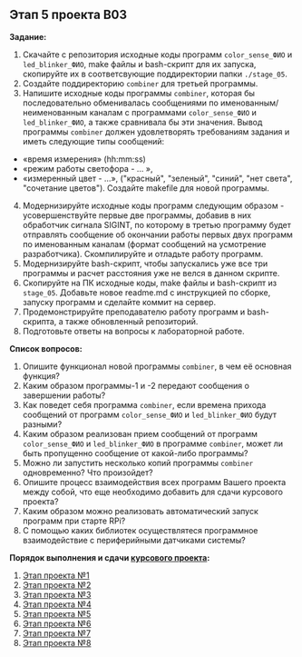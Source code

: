 ## Этап 5 проекта В03

__Задание:__  
1. Скачайте с репозитория исходные коды программ `color_sense_ФИО` и `led_blinker_ФИО`, make файлы и bash-скрипт для их запуска, скопируйте их в соответсвующие поддиректории папки `./stage_05`.
2. Создайте поддиректорию `combiner` для третьей программы.
3. Напишите исходные коды программы `combiner`, которая бы последовательно обменивалась сообщениями по именованным/неименованным каналам с программами `color_sense_ФИО` и `led_blinker_ФИО`, а также сравнивала бы эти значения. Вывод программы `combiner` должен удовлетворять требованиям задания и иметь следующие типы сообщений:
* «время измерения» (hh:mm:ss) 
* «режим работы светофора - … », 
* «измеренный цвет - …», ("красный", "зеленый", "синий", "нет света", "сочетание цветов").
Создайте makefile для новой программы.
4. Модернизируйте исходные коды программ следующим образом - усовершенствуйте первые две программы, добавив в них обработчик сигнала SIGINT, по которому в третью программу будет отправлять сообщение об окончании работы первых двух программ по именованным каналам (формат сообщений на усмотрение разработчика). Скомпилируйте и отладьте работу программ.
5. Модернизируйте bash-скрипт, чтобы запускались уже все три программы и расчет расстояния уже не велся в данном скрипте.
6. Скопируйте на ПК исходные коды, make файлы и bash-скрипт из `stage_05`. Добавьте новое readme.md с инструкцией по сборке, запуску программ и сделайте коммит на сервер.
7. Продемонстрируйте преподавателю работу программ и bash-скрипта, а также обновленный репозиторий.
8. Подготовьте ответы на вопросы к лабораторной работе.

__Список вопросов:__
1. Опишите функционал новой программы `combiner`, в чем её основная функция?
2. Каким образом программы-1 и -2 передают сообщения о завершении работы?
3. Как поведет себя программа `combiner`, если времена прихода сообщений от программ `color_sense_ФИО` и `led_blinker_ФИО` будут разными?
4. Каким образом реализован прием сообщений от программ `color_sense_ФИО` и `led_blinker_ФИО` в программе `combiner`, может ли быть пропущенно сообщение от какой-либо программы?
5. Можно ли запустить несколько копий программы `combiner` одновременно? Что произойдет?
6. Опишите процесс взаимодействия всех программ Вашего проекта между собой, что еще необходимо добавить для сдачи курсового проекта?
7. Каким образом можно реализовать автоматический запуск программ при старте RPi?
8. С помощью каких библиотек осуществлятеся программное взаимодействие с периферийными датчиками системы?

__Порядок выполнения и сдачи [курсового проекта](var_03_task.md):__
1. [Этап проекта №1](var_03_stage_01.md)
2. [Этап проекта №2](var_03_stage_02.md)
3. [Этап проекта №3](var_03_stage_03.md)
4. [Этап проекта №4](var_03_stage_04.md)
5. [Этап проекта №5](var_03_stage_05.md)
6. [Этап проекта №6](var_03_stage_06.md)
7. [Этап проекта №7](var_03_stage_07.md)
8. [Этап проекта №8](var_03_stage_08.md)

